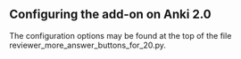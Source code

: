 ## Configuring the add-on on Anki 2.0

The configuration options may be found at the top of the file reviewer_more_answer_buttons_for_20.py.